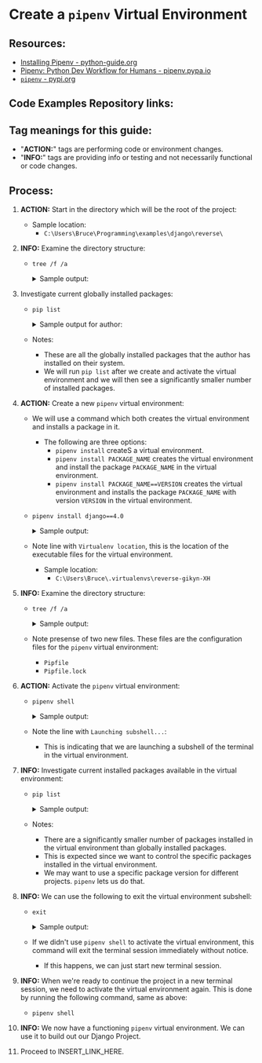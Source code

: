 # Create a `pipenv` Virtual Environment

## Resources:
* [Installing Pipenv - python-guide.org](https://docs.python-guide.org/dev/virtualenvs/#installing-pipenv)
* [Pipenv: Python Dev Workflow for Humans - pipenv.pypa.io](https://pipenv.pypa.io/en/latest/)
* [`pipenv` - pypi.org](https://pypi.org/project/pipenv/)

## Code Examples Repository links:

## Tag meanings for this guide:
* "**ACTION:**" tags are performing code or environment changes.
* "**INFO:**" tags are providing info or testing and not necessarily functional or code changes.

## Process:
1. **ACTION:** Start in the directory which will be the root of the project:
    * Sample location:
        * `C:\Users\Bruce\Programming\examples\django\reverse\`

1. **INFO:** Examine the directory structure:
    * `tree /f /a`
        <details>
        <summary>Sample output:</summary>

            PS C:\Users\Bruce\Programming\examples\django\reverse> tree /f /a
            Folder PATH listing for volume OS
            Volume serial number is CC00-DD12
            C:.
            |   README.md
            |
            \---notes
                    commands_and_links.md
                    create_pipenv.md

            PS C:\Users\Bruce\Programming\examples\django\reverse>
        </details>

1. Investigate current globally installed packages:
    * `pip list`
        <details>
        <summary>Sample output for author:</summary>

            PS C:\Users\Bruce\Programming\examples\django\reverse> pip list
            Package             Version
            ------------------- -----------
            asgiref             3.5.2
            attrs               22.1.0
            certifi             2022.5.18.1
            charset-normalizer  2.0.12
            click               8.1.3
            colorama            0.4.5
            distlib             0.3.4
            Django              4.0
            djangorestframework 3.13.1
            docutils            0.19
            filelock            3.7.1
            Flask               2.2.2
            idna                3.3
            iniconfig           1.1.1
            itsdangerous        2.1.2
            Jinja2              3.1.2
            MarkupSafe          2.1.1
            packaging           21.3
            pip                 22.2.2
            pipenv              2022.8.24
            platformdirs        2.5.2
            pluggy              1.0.0
            py                  1.11.0
            pyparsing           3.0.9
            pytest              7.1.3
            pytz                2022.2.1
            requests            2.28.0
            setuptools          63.2.0
            six                 1.16.0
            sqlparse            0.4.2
            tomli               2.0.1
            tzdata              2022.2
            urllib3             1.26.9
            virtualenv          20.14.1
            virtualenv-clone    0.5.7
            Werkzeug            2.2.2
            PS C:\Users\Bruce\Programming\examples\django\reverse>
        </details>
    * Notes:
        * These are all the globally installed packages that the author has installed on their system.
        * We will run `pip list` after we create and activate the virtual environment and we will then see a significantly smaller number of installed packages.

1. **ACTION:** Create a new `pipenv` virtual environment:
    * We will use a command which both creates the virtual environment and installs a package in it.
        * The following are three options:
            * `pipenv install` createS a virtual environment.
            * `pipenv install PACKAGE_NAME` creates the virtual environment and install the package `PACKAGE_NAME` in the virtual environment.
            * `pipenv install PACKAGE_NAME==VERSION` creates the virtual environment and installs the package `PACKAGE_NAME` with version `VERSION` in the virtual environment.
    * `pipenv install django==4.0`
        <details>
        <summary>Sample output:</summary>

            PS C:\Users\Bruce\Programming\examples\django\reverse> pipenv install django==4.0
            Creating a virtualenv for this project...
            Pipfile: C:\Users\Bruce\Programming\examples\django\reverse\Pipfile
            Using C:/Users/Bruce/AppData/Local/Programs/Python/Python310/python.exe (3.10.6) to create virtualenv...
            [=== ] Creating virtual environment...created virtual environment CPython3.10.6.final.0-64 in 2878ms
              creator CPython3Windows(dest=C:\Users\Bruce\.virtualenvs\reverse-gikyn-XH, clear=False, no_vcs_ignore=False, global=False)
              seeder FromAppData(download=False, pip=bundle, setuptools=bundle, wheel=bundle, via=copy, app_data_dir=C:\Users\Bruce\AppData\Local\pypa\virtualenv)
                added seed packages: pip==22.2.2, setuptools==65.0.2, wheel==0.37.1
              activators BashActivator,BatchActivator,FishActivator,NushellActivator,PowerShellActivator,PythonActivator

            Successfully created virtual environment!
            Virtualenv location: C:\Users\Bruce\.virtualenvs\reverse-gikyn-XH
            Creating a Pipfile for this project...
            Installing django==4.0...
            Adding django to Pipfile's [packages]...
            Installation Succeeded
            Pipfile.lock not found, creating...
            Locking [dev-packages] dependencies...
            Locking [packages] dependencies...
                       Building requirements...
            Resolving dependencies...
            Success!
            Updated Pipfile.lock (036cf0)!
            Installing dependencies from Pipfile.lock (036cf0)...
              ================================ 0/0 - 00:00:00
            To activate this project's virtualenv, run pipenv shell.
            Alternatively, run a command inside the virtualenv with pipenv run.
            PS C:\Users\Bruce\Programming\examples\django\reverse>
        </details>
    * Note line with `Virtualenv location`, this is the location of the executable files for the virtual environment.
        * Sample location:
            * `C:\Users\Bruce\.virtualenvs\reverse-gikyn-XH`

1. **INFO:** Examine the directory structure:
    * `tree /f /a`
        <details>
        <summary>Sample output:</summary>

            PS C:\Users\Bruce\Programming\examples\django\reverse> tree /f /a
            Folder PATH listing for volume OS
            Volume serial number is CC00-DD12
            C:.
            |   Pipfile
            |   Pipfile.lock
            |   README.md
            |
            \---notes
                    commands_and_links.md
                    create_pipenv.md

            PS C:\Users\Bruce\Programming\examples\django\reverse>
        </details>
    * Note presense of two new files. These files are the configuration files for the `pipenv` virtual environment:
        * `Pipfile`
        * `Pipfile.lock`

1. **ACTION:** Activate the `pipenv` virtual environment:
    * `pipenv shell`
        <details>
        <summary>Sample output:</summary>

            PS C:\Users\Bruce\Programming\examples\django\reverse> pipenv shell
            Launching subshell in virtual environment...
            PowerShell 7.2.6
            Copyright (c) Microsoft Corporation.

            https://aka.ms/powershell
            Type 'help' to get help.

            PS C:\Users\Bruce\Programming\examples\django\reverse>
        </details>
    * Note the line with `Launching subshell...`:
        * This is indicating that we are launching a subshell of the terminal in the virtual environment.

1. **INFO:** Investigate current installed packages available in the virtual environment:
    * `pip list`
        <details>
        <summary>Sample output:</summary>

            PS C:\Users\Bruce\Programming\examples\django\reverse> pip list
            Package    Version
            ---------- -------
            asgiref    3.5.2
            Django     4.0
            pip        21.3.1
            setuptools 60.2.0
            sqlparse   0.4.2
            tzdata     2022.2
            wheel      0.37.1
            PS C:\Users\Bruce\Programming\examples\django\reverse>
        </details>
    * Notes:
        * There are a significantly smaller number of packages installed in the virtual environment than globally installed packages.
        * This is expected since we want to control the specific packages installed in the virtual environment.
        * We may want to use a specific package version for different projects. `pipenv` lets us do that.

1. **INFO:** We can use the following to exit the virtual environment subshell:
    * `exit`
        <details>
        <summary>Sample output:</summary>

            PS C:\Users\Bruce\Programming\examples\django\reverse> exit
            PS C:\Users\Bruce\Programming\examples\django\reverse>
        </details>
    * If we didn't use `pipenv shell` to activate the virtual environment, this command will exit the terminal session immediately without notice.
        * If this happens, we can just start new terminal session.

1. **INFO:** When we're ready to continue the project in a new terminal session, we need to activate the virtual environment again. This is done by running the following command, same as above:
    * `pipenv shell`

1. **INFO:** We now have a functioning `pipenv` virtual environment. We can use it to build out our Django Project.

1. Proceed to INSERT_LINK_HERE.

